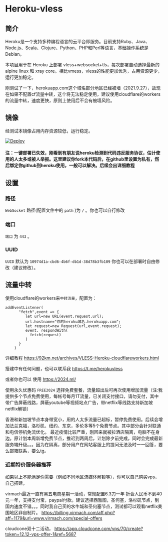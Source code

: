 # Heroku-vless

## 简介
Heroku是一个支持多种编程语言的云平台即服务。目前支持Ruby、Java、Node.js、Scala、Clojure、Python、PHP和Perl等语言，基础操作系统是Debian。

本项目用于在 Heroku 上部署 vless+websocket+tls，每次部署自动选择最新的 alpine linux 和 xray core。相比vmess，vless的性能更加优秀，占用资源更少，运行更加稳定。

刚测试了一下，herokuapp.com这个域名部分地区已经被墙（2021.9.27），故现在如果不配置cf流量中转，这个将无法稳定使用，建议使用cloudflare的workers的流量中转，速度更快，原则上使用后不会有被墙风险。

## 镜像

经测试本镜像占用内存资源较低，运行稳定。

[![Deploy](https://www.herokucdn.com/deploy/button.png)](https://dashboard.heroku.com/new?template=https%3A%2F%2Fgithub.com%2Frptec%2Fheroku-vless)

#### 注：一键部署已失效，刚看到有朋友说heroku检测到代码违反服务协议，估计使用的人太多或被人举报。这里建议你fork本代码后，在github里设置为私有，然后绑定你github到heroku使用，一般可以解决。后续会出详细教程
## 设置

### 路径

`WebSocket` 路径(配置文件中的 `path` )为 `/` 。你也可以自行修改

### 端口

`端口` 为 `443` 。 


### UUID

`UUID` 默认为 `10974d1a-cbd6-4b6f-db1d-38d78b3fb109` 你也可以在部署时自由修改（建议修改）。

## 流量中转

使用cloudflare的workers来`中转流量`，配置为： 

```
addEventListener(
      "fetch",event => {
         let url=new URL(event.request.url);
         url.hostname="你的heroku域名.herokuapp.com";
         let request=new Request(url,event.request);
         event. respondWith(
           fetch(request)
         )
      }
    ) 
```


详细教程
https://92km.net/archives/VLESS-Heroku-cloudflareworkers.html

搭建中有任何问题，也可以联系我 https://t.me/herokuvless




或者你也可以 使用 https://2024.ml/ 

使用永久优惠码 `FREE2024` 选择免费套餐，流量超出后可再次使用增加流量（注:我提供多个节点免费使用，每帐号每月1T流量，已关闭支付接口，请勿支付，其中带广告屏蔽线路，屏蔽youtube等视频站点广告，带netflix等线路支持新加坡netflix解锁）

香港和新加坡节点本身带宽小，用的人太多流量已超标，暂停免费使用。后续会增加法兰克福，洛杉矶、纽约、东京，多伦多等5个免费节点。其中部分会针对联通和电信停机免流优化。
最近疫情比较严重，刚回来就被拉酒店隔离，电脑不在身边。原计划本周新增免费节点，推迟到两周后，计划除夕前完成，同时会完成最新服务端升级。。。因为在隔离，部分用户在网站客服上的提问无法及时一一回答，要么邮箱联系，要么tg。


### 近期特价服务器推荐

如果以上不能满足你需要（例如不同地区流媒体解锁等），你可以自己购买vps，自己搭建。

virmach最近一直有黑五电商星期一活动，常规配置6.3刀一年 折合人民币不到40元一年，支持支付宝，paypal付款。建议选择西雅图，圣何塞，洛杉矶节点，到国内速度不错。。。同时我自己买的水牛城和圣何塞节点，测试都可以观看netflix美国地区非自制片。
https://billing.virmach.com/aff.php?aff=1179&url=www.virmach.com/special-offers

cloudcone双十二活动，
https://app.cloudcone.com/vps/70/create?token=12.12-vps-offer-1&ref=5687


